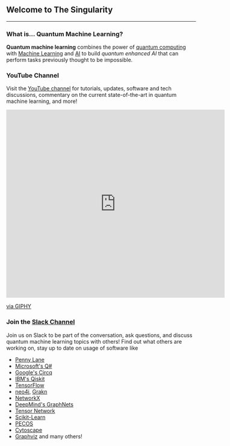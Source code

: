 ## Welcome to The Singularity
---
### What is... Quantum Machine Learning?

**Quantum machine learning** combines the power of [quantum computing](https://www.ibm.com/quantum-computing/learn/what-is-quantum-computing/) with [Machine Learning](https://developers.google.com/machine-learning/crash-course) and [AI](https://ai.google/education/) to build *quantum enhanced AI* that can perform tasks previously thought to be impossible.


### YouTube Channel

Visit the [YouTube channel](https://www.youtube.com/channel/UCJn69C6UL66HJW-42uhk88g/) for tutorials, updates, software and tech discussions, commentary on the current state-of-the-art in quantum machine learning, and more!

<iframe src="https://giphy.com/embed/l2JBygxaUuh8aJ6YHn" width="580" height="500" frameBorder="0" class="giphy-embed" allowFullScreen></iframe><p><a href="https://giphy.com/gifs/after-effects-tao-trapcodetao-l2JBygxaUuh8aJ6YHn">via GIPHY</a></p>

### Join the [Slack Channel](https://join.slack.com/t/the-singularity-hq/shared_invite/enQtODc3MDg4OTIyNjk1LWYzN2FhMzg2YTNjOGIxYjIzNmYyMmVlMDMxMDMzNGI3Y2FhNTExYTRiZTFjODM3NDc4YWQ3NGVhYmQxYmRhOTA)

Join us on Slack to be part of the conversation, ask questions, and discuss quantum machine learning topics with others! Find out what others are working on, stay up to date on usage of software like 
- [Penny Lane](https://pennylane.ai/)
- [Microsoft's Q#](https://docs.microsoft.com/en-us/quantum/language/?view=qsharp-preview)
- [Google's Circq](https://cirq.readthedocs.io/en/latest/circuits.html)
- [IBM's Qiskit](https://qiskit.org/)
- [TensorFlow](https://www.tensorflow.org/install)
- [neo4j](neo4j.com), [Grakn](Grakn.ai)
- [NetworkX](https://networkx.github.io/)
- [DeepMind's GraphNets](https://github.com/deepmind/graph_nets)
- [Tensor Network](https://github.com/google/TensorNetwork)
- [Scikit-Learn](https://scikit-learn.org/stable/)
- [PECOS](https://quantum-pecos.readthedocs.io/en/latest/)
- [Cytoscape](https://cytoscape.org/)
- [Graphviz](graphviz.org) 
and many others!

